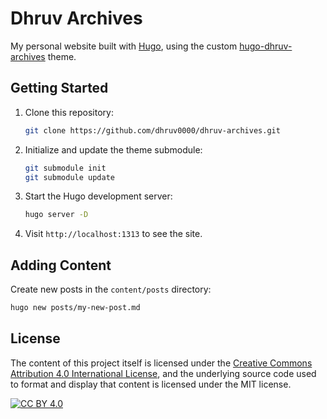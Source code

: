 # Dhruv Archives

My personal website built with [Hugo](https://gohugo.io/), using the custom [hugo-dhruv-archives](https://github.com/dhruv0000/hugo-dhruv-archives-theme) theme.

## Getting Started

1. Clone this repository:
   ```bash
   git clone https://github.com/dhruv0000/dhruv-archives.git
   ```

2. Initialize and update the theme submodule:
   ```bash
   git submodule init
   git submodule update
   ```

3. Start the Hugo development server:
   ```bash
   hugo server -D
   ```

4. Visit `http://localhost:1313` to see the site.

## Adding Content

Create new posts in the `content/posts` directory:
```bash
hugo new posts/my-new-post.md
```

## License

The content of this project itself is licensed under the [Creative Commons Attribution 4.0 International License](http://creativecommons.org/licenses/by/4.0/), and the underlying source code used to format and display that content is licensed under the MIT license.

[![CC BY 4.0][cc-by-shield]][cc-by]

[cc-by]: http://creativecommons.org/licenses/by/4.0/
[cc-by-shield]: https://img.shields.io/badge/License-CC%20BY%204.0-lightgrey.svg
